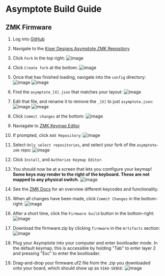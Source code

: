 # Asymptote Build Guide




## ZMK Firmware

1) Log into [GitHub](https://github.com/)

2) Navigate to the [Kiser Designs Asymptote ZMK Repository](https://github.com/KiserDesigns/asymptote-zmk)

3) Click `Fork` in the top right:
![image](https://user-images.githubusercontent.com/96897936/230153508-1ed875cc-70f5-4aa7-9cbd-496e768a61c7.png)

4) Click `Create fork` at the bottom:
![image](https://user-images.githubusercontent.com/96897936/230153629-43b385ca-e62f-4ecf-a6ac-af3986314608.png)

5) Once that has finished loading, navigate into the `config` directory:
![image](https://user-images.githubusercontent.com/96897936/230153911-66edd016-d08c-4804-ac8e-f887a5050350.png)
![image](https://user-images.githubusercontent.com/96897936/230153957-2065e077-9588-4968-b48d-a80197ccdcba.png)

6) Find the `asymptote_[X].json` that matches your layout:
![image](https://user-images.githubusercontent.com/96897936/230154624-dc923b82-7962-42e9-b5a2-6771530eeba5.png)

7) Edit that file, and rename it to remove the `_[X]` to just `asymptote.json`:
![image](https://user-images.githubusercontent.com/96897936/230155018-8f5b0a24-c08e-4aa3-940d-811d05b33f26.png)
![image](https://user-images.githubusercontent.com/96897936/230155080-52efbac7-f0fa-42e1-a887-a6fd0132bd07.png)

8) Click `Commit changes` at the bottom:
![image](https://user-images.githubusercontent.com/96897936/230155175-a8f1e8e1-2b85-4dc8-9039-b253252cca67.png)

9) Naviagate to [ZMK Keymap Editor](https://nickcoutsos.github.io/keymap-editor/)

10) If prompted, click `Add Repository`:
![image](https://user-images.githubusercontent.com/96897936/230156391-cfa1620c-1fd1-4b71-a820-86144fa35dba.png)

11) Select `Only select repositories`, and select your fork of the `asymptote-zmk` repo:
![image](https://user-images.githubusercontent.com/96897936/230156757-e90e4731-eafd-4cbf-bd7b-b70958e7d57a.png)

12) Click `Install`, and `Authorize Keymap Editor`.

13) You should now be at a screen that lets you comfigure your keymap!
**Some keys may render to the right of the keyboard. These are not mapped to any physical switch.**
![image](https://user-images.githubusercontent.com/96897936/230157090-3baa8eae-909a-4ec9-ad12-5b63ef1ff60c.png)

14) See the [ZMK Docs](https://zmk.dev/docs/codes) for an overview different keycodes and functionality.

15) When all changes have been made, click `Commit Changes` in the bottom-right:
![image](https://user-images.githubusercontent.com/96897936/230158163-72979cef-c865-4f0e-871c-0815ec3237e2.png)

16) After a short time, click the `Firmware build` button in the bottom-right:![image](https://user-images.githubusercontent.com/96897936/230161482-b52e1850-6ea5-46a3-b2fe-d884079fbf8c.png)

17) Download the firmware.zip by clicking `firmware` in the `Artifacts` section: ![image](https://user-images.githubusercontent.com/96897936/230161849-849281cc-8d3a-4623-8749-df9d835bc5e1.png)

18) Plug your Asymptote into your computer and enter bootloader mode. In the default keymap, this is accessible by holding "Tab" to enter layer 2 and pressing "Esc" to enter the bootloader.

19) Drag-and-drop your firmware.uf2 file from the .zip you downloaded onto your board, which should show up as `XIAO-SENSE`:
![image](https://user-images.githubusercontent.com/96897936/230163098-0127778c-2428-4b6c-83be-13617921c608.png)
